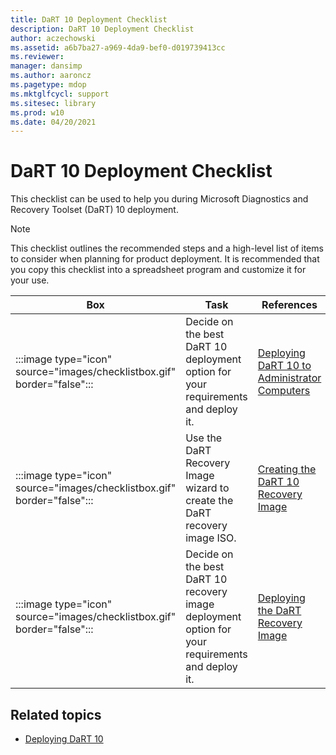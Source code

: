 ```yaml
---
title: DaRT 10 Deployment Checklist
description: DaRT 10 Deployment Checklist
author: aczechowski
ms.assetid: a6b7ba27-a969-4da9-bef0-d019739413cc
ms.reviewer: 
manager: dansimp
ms.author: aaroncz
ms.pagetype: mdop
ms.mktglfcycl: support
ms.sitesec: library
ms.prod: w10
ms.date: 04/20/2021
---
```


# DaRT 10 Deployment Checklist

This checklist can be used to help you during Microsoft Diagnostics and Recovery Toolset (DaRT) 10 deployment.

> [!NOTE]
> This checklist outlines the recommended steps and a high-level list of items to consider when planning for product deployment. It is recommended that you copy this checklist into a spreadsheet program and customize it for your use.

| Box | Task | References |
| --- | ---- | ---------- |
|:::image type="icon" source="images/checklistbox.gif" border="false":::| Decide on the best DaRT 10 deployment option for your requirements and deploy it. | [Deploying DaRT 10 to Administrator Computers](deploying-dart-10-to-administrator-computers.md) |
|:::image type="icon" source="images/checklistbox.gif" border="false":::| Use the DaRT Recovery Image wizard to create the DaRT recovery image ISO. | [Creating the DaRT 10 Recovery Image](creating-the-dart-10-recovery-image.md) |
|:::image type="icon" source="images/checklistbox.gif" border="false":::| Decide on the best DaRT 10 recovery image deployment option for your requirements and deploy it. | [Deploying the DaRT Recovery Image](deploying-the-dart-recovery-image-dart-10.md) |

## Related topics

- [Deploying DaRT 10](deploying-dart-10.md)
